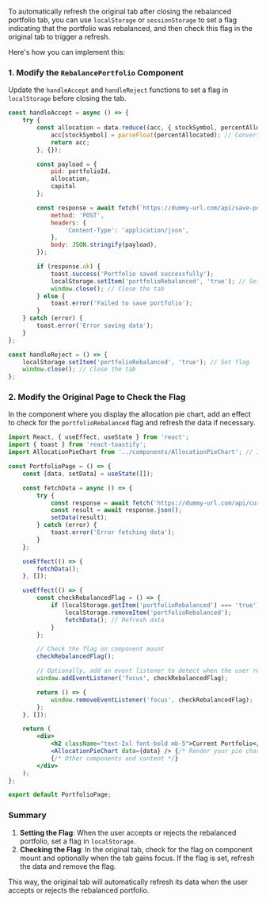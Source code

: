 To automatically refresh the original tab after closing the rebalanced portfolio tab, you can use `localStorage` or `sessionStorage` to set a flag indicating that the portfolio was rebalanced, and then check this flag in the original tab to trigger a refresh.

Here's how you can implement this:

### 1. Modify the `RebalancePortfolio` Component

Update the `handleAccept` and `handleReject` functions to set a flag in `localStorage` before closing the tab.

```jsx
const handleAccept = async () => {
    try {
        const allocation = data.reduce((acc, { stockSymbol, percentAllocated }) => {
            acc[stockSymbol] = parseFloat(percentAllocated); // Convert to float
            return acc;
        }, {});

        const payload = {
            pid: portfolioId,
            allocation,
            capital
        };

        const response = await fetch(`https://dummy-url.com/api/save-portfolio/${portfolioId}`, {
            method: 'POST',
            headers: {
                'Content-Type': 'application/json',
            },
            body: JSON.stringify(payload),
        });

        if (response.ok) {
            toast.success('Portfolio saved successfully');
            localStorage.setItem('portfolioRebalanced', 'true'); // Set flag
            window.close(); // Close the tab
        } else {
            toast.error('Failed to save portfolio');
        }
    } catch (error) {
        toast.error('Error saving data');
    }
};

const handleReject = () => {
    localStorage.setItem('portfolioRebalanced', 'true'); // Set flag
    window.close(); // Close the tab
};
```

### 2. Modify the Original Page to Check the Flag

In the component where you display the allocation pie chart, add an effect to check for the `portfolioRebalanced` flag and refresh the data if necessary.

```jsx
import React, { useEffect, useState } from 'react';
import { toast } from 'react-toastify';
import AllocationPieChart from '../components/AllocationPieChart'; // Import your pie chart component

const PortfolioPage = () => {
    const [data, setData] = useState([]);

    const fetchData = async () => {
        try {
            const response = await fetch('https://dummy-url.com/api/current-portfolio'); // Adjust this URL as necessary
            const result = await response.json();
            setData(result);
        } catch (error) {
            toast.error('Error fetching data');
        }
    };

    useEffect(() => {
        fetchData();
    }, []);

    useEffect(() => {
        const checkRebalancedFlag = () => {
            if (localStorage.getItem('portfolioRebalanced') === 'true') {
                localStorage.removeItem('portfolioRebalanced');
                fetchData(); // Refresh data
            }
        };

        // Check the flag on component mount
        checkRebalancedFlag();

        // Optionally, add an event listener to detect when the user returns to the tab
        window.addEventListener('focus', checkRebalancedFlag);

        return () => {
            window.removeEventListener('focus', checkRebalancedFlag);
        };
    }, []);

    return (
        <div>
            <h2 className="text-2xl font-bold mb-5">Current Portfolio</h2>
            <AllocationPieChart data={data} /> {/* Render your pie chart */}
            {/* Other components and content */}
        </div>
    );
};

export default PortfolioPage;
```

### Summary

1. **Setting the Flag**: When the user accepts or rejects the rebalanced portfolio, set a flag in `localStorage`.
2. **Checking the Flag**: In the original tab, check for the flag on component mount and optionally when the tab gains focus. If the flag is set, refresh the data and remove the flag.

This way, the original tab will automatically refresh its data when the user accepts or rejects the rebalanced portfolio.
